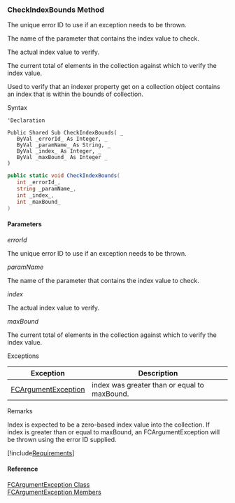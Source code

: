 ﻿### CheckIndexBounds Method

The unique error ID to use if an exception needs to be thrown.

The name of the parameter that contains the index value to check.

The actual index value to verify.

The current total of elements in the collection against which to verify the index value.

Used to verify that an indexer property get on a collection object contains an index that is within the bounds of collection.

Syntax

```vbnet
'Declaration

Public Shared Sub CheckIndexBounds( _
   ByVal _errorId_ As Integer, _
   ByVal _paramName_ As String, _
   ByVal _index_ As Integer, _
   ByVal _maxBound_ As Integer _
) 
```

```csharp
public static void CheckIndexBounds( 
   int _errorId_,
   string _paramName_,
   int _index_,
   int _maxBound_
)
```

#### Parameters

_errorId_

The unique error ID to use if an exception needs to be thrown.

_paramName_

The name of the parameter that contains the index value to check.

_index_

The actual index value to verify.

_maxBound_

The current total of elements in the collection against which to verify the index value.

Exceptions

| Exception | Description |
| --- | --- |
| [FCArgumentException](FChoice.Common~FChoice.Common.FCArgumentException.md) | index was greater than or equal to maxBound. |

Remarks

Index is expected to be a zero-based index value into the collection. If index is greater than or equal to maxBound, an FCArgumentException will be thrown using the error ID supplied.

[!include[Requirements](../partials/requirements.md)]

#### Reference

[FCArgumentException Class](FChoice.Common~FChoice.Common.FCArgumentException.md)  
[FCArgumentException Members](FChoice.Common~FChoice.Common.FCArgumentException_members.md)